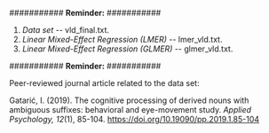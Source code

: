 ########### **Reminder:** ###########

1. *Data set* -- vld_final.txt.
2. *Linear Mixed-Effect Regression (LMER)* -- lmer_vld.txt.
3. *Linear Mixed-Effect Regression (GLMER)* -- glmer_vld.txt.

########### **Reminder:** ###########

Peer-reviewed journal article related to the data set: 

Gatarić, I. (2019). The cognitive processing of derived nouns with ambiguous suffixes: behavioral and eye-movement study. *Applied Psychology, 12*(1), 85-104. https://doi.org/10.19090/pp.2019.1.85-104
